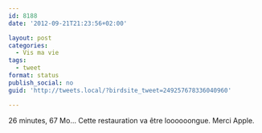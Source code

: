 ```yaml
---
id: 8188
date: '2012-09-21T21:23:56+02:00'

layout: post
categories:
  - Vis ma vie
tags:
  - tweet
format: status
publish_social: no
guid: 'http://tweets.local/?birdsite_tweet=249257678336040960'

---
```


26 minutes, 67 Mo… Cette restauration va être loooooongue. Merci Apple.